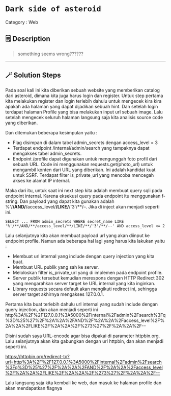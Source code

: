 # `Dark side of asteroid`
Category : Web
## 🗒️ Description
> something seems wrong??????
---
## 🪄 Solution Steps
Pada soal kali ini kita diberikan sebuah website yang memberikan catalog dari asteroid, dimana kita juga harus login dan register. Untuk step pertama kita melakukan register dan login terlebih dahulu untuk mengecek kira kira apakah ada halaman yang dapat dijadikan sebuah hint. Dan setelah login terdapat halaman Profile yang bisa melakukan input url sebuah image. Lalu setelah mengecek seluruh halaman langsung saja kita analisis source code yang diberikan.

Dan ditemukan beberapa kesimpulan yaitu : 
- Flag disimpan di dalam tabel admin_secrets dengan access_level = 3
- Terdapat endpoint /internal/admin/search yang tampaknya dapat mengakses tabel admin_secrets.
- Endpoint /profile dapat digunakan untuk mengunggah foto profil dari sebuah URL. Code ini menggunakan requests.get(photo_url) untuk mengambil konten dari URL yang diberikan. Ini adalah kandidat kuat untuk SSRF. Terdapat filter is_private_url yang mencoba mencegah akses ke alamat IP internal.

Maka dari itu, untuk saat ini next step kita adalah membuat query sqli pada endpoint internal. Karena eksekusi query pada endpoint itu menggunakan f-string. Dan payload yang dapat kita gunakan adalah %'/**/AND/**/access_level/**/LIKE/**/'3'/**/–. Jika di inject akan menjadi seperti ini.

```
SELECT ... FROM admin_secrets WHERE secret_name LIKE '%'/**/AND/**/access_level/**/LIKE/**/'3'/**/--' AND access_level <= 2
```

Lalu selanjutnya kita akan membuat payload url yang akan diinput ke endpoint profile. Namun ada beberapa hal lagi yang harus kita lakukan yaitu : 

- Membuat url internal yang include dengan query injection yang kita buat.
- Membuat URL publik yang sah ke server.
- Meloloskan filter is_private_url yang di implemen pada endpoint profile.
- Server publik tersebut kemudian merespons dengan HTTP Redirect 302 yang mengarahkan server target ke URL internal yang kita inginkan.
- Library requests secara default akan mengikuti redirect ini, sehingga server target akhirnya mengakses 127.0.0.1.

Pertama kita buat terlebih dahulu url internal yang sudah include dengan query injection, dan akan menjadi seperti ini http%3A%2F%2F127.0.0.1%3A5000%2Finternal%2Fadmin%2Fsearch%3Fq%3D%25%27%2F%2A%2A%2FAND%2F%2A%2A%2Faccess_level%2F%2A%2A%2FLIKE%2F%2A%2A%2F%273%27%2F%2A%2A%2F--


Disini sudah saya URL-encode agar bisa dipakai di parameter httpbin.org. Lalu selanjutnya akan kita gabungkan dengan url httpbin, dan akan menjadi seperti ini.

https://httpbin.org/redirect-to?url=http%3A%2F%2F127.0.0.1%3A5000%2Finternal%2Fadmin%2Fsearch%3Fq%3D%25%27%2F%2A%2A%2FAND%2F%2A%2A%2Faccess_level%2F%2A%2A%2FLIKE%2F%2A%2A%2F%273%27%2F%2A%2A%2F--

Lalu langsung saja kita kembali ke web, dan masuk ke halaman profile dan akan mendapatkan flagnya
